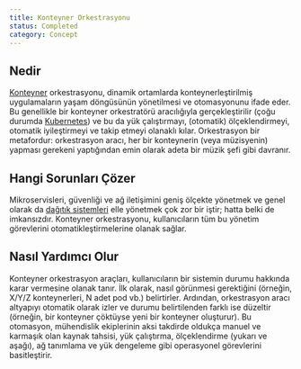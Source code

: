 ```yaml
---
title: Konteyner Orkestrasyonu
status: Completed
category: Concept
---
```


## Nedir

[Konteyner](/container/) orkestrasyonu, dinamik ortamlarda konteynerleştirilmiş uygulamaların yaşam döngüsünün yönetilmesi ve otomasyonunu ifade eder.
Bu genellikle bir konteyner orkestratörü aracılığıyla gerçekleştirilir (çoğu durumda [Kubernetes](/tr/kubernetes)) ve bu da yük çalıştırmayı, (otomatik) ölçeklendirmeyi, otomatik iyileştirmeyi ve takip etmeyi olanaklı kılar.
Orkestrasyon bir metafordur: orkestrasyon aracı, her bir konteynerin (veya müzisyenin) yapması gerekeni yaptığından emin olarak adeta bir müzik şefi gibi davranır.

## Hangi Sorunları Çözer 

Mikroservisleri, güvenliği ve ağ iletişimini geniş ölçekte yönetmek ve genel olarak da [dağıtık sistemleri](/tr/distributed-systems) elle yönetmek çok zor bir iştir; hatta belki de imkansızdır.
Konteyner orkestrasyonu, kullanıcıların tüm bu yönetim görevlerini otomatikleştirmelerine olanak sağlar.

## Nasıl Yardımcı Olur

Konteyner orkestrasyon araçları, kullanıcıların bir sistemin durumu hakkında karar vermesine olanak tanır.
İlk olarak, nasıl görünmesi gerektiğini (örneğin, X/Y/Z konteynerleri, N adet pod vb.) belirtirler.
Ardından, orkestrasyon aracı altyapıyı otomatik olarak izler ve durumu belirtilenden farklı ise düzeltir (örneğin, bir konteyner çöktüyse yeni bir konteyner oluşturur).
Bu otomasyon, mühendislik ekiplerinin aksi takdirde oldukça manuel ve karmaşık olan kaynak tahsisi, yük çalıştırma, ölçeklendirme (yukarı ve aşağı), ağ tanımlama ve yük dengeleme gibi operasyonel görevlerini basitleştirir.
